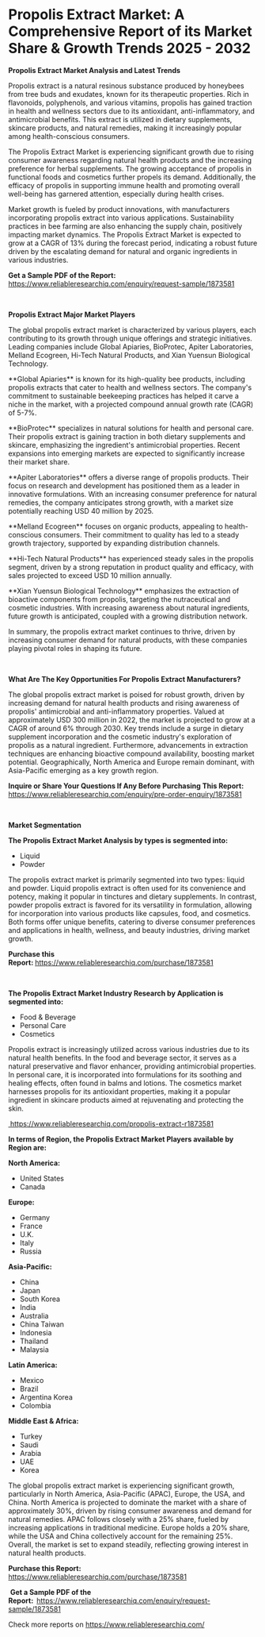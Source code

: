 <p><h1>Propolis Extract Market: A Comprehensive Report of its Market Share & Growth Trends 2025 - 2032</h1></p><p><strong>Propolis Extract Market Analysis and Latest Trends</strong></p>
<p><p>Propolis extract is a natural resinous substance produced by honeybees from tree buds and exudates, known for its therapeutic properties. Rich in flavonoids, polyphenols, and various vitamins, propolis has gained traction in health and wellness sectors due to its antioxidant, anti-inflammatory, and antimicrobial benefits. This extract is utilized in dietary supplements, skincare products, and natural remedies, making it increasingly popular among health-conscious consumers.</p><p>The Propolis Extract Market is experiencing significant growth due to rising consumer awareness regarding natural health products and the increasing preference for herbal supplements. The growing acceptance of propolis in functional foods and cosmetics further propels its demand. Additionally, the efficacy of propolis in supporting immune health and promoting overall well-being has garnered attention, especially during health crises.</p><p>Market growth is fueled by product innovations, with manufacturers incorporating propolis extract into various applications. Sustainability practices in bee farming are also enhancing the supply chain, positively impacting market dynamics. The Propolis Extract Market is expected to grow at a CAGR of 13% during the forecast period, indicating a robust future driven by the escalating demand for natural and organic ingredients in various industries.</p></p>
<p><strong>Get a Sample PDF of the Report:&nbsp;</strong> <a href="https://www.reliableresearchiq.com/enquiry/request-sample/1873581?utm_campaign=2212&utm_medium=2&utm_source=Github&utm_content=ia&utm_term=30032025&utm_id=propolis-extract">https://www.reliableresearchiq.com/enquiry/request-sample/1873581</a></p>
<p>&nbsp;</p>
<p><strong>Propolis Extract Major Market Players</strong></p>
<p><p>The global propolis extract market is characterized by various players, each contributing to its growth through unique offerings and strategic initiatives. Leading companies include Global Apiaries, BioProtec, Apiter Laboratories, Melland Ecogreen, Hi-Tech Natural Products, and Xian Yuensun Biological Technology.</p><p>**Global Apiaries** is known for its high-quality bee products, including propolis extracts that cater to health and wellness sectors. The company's commitment to sustainable beekeeping practices has helped it carve a niche in the market, with a projected compound annual growth rate (CAGR) of 5-7%. </p><p>**BioProtec** specializes in natural solutions for health and personal care. Their propolis extract is gaining traction in both dietary supplements and skincare, emphasizing the ingredient's antimicrobial properties. Recent expansions into emerging markets are expected to significantly increase their market share.</p><p>**Apiter Laboratories** offers a diverse range of propolis products. Their focus on research and development has positioned them as a leader in innovative formulations. With an increasing consumer preference for natural remedies, the company anticipates strong growth, with a market size potentially reaching USD 40 million by 2025.</p><p>**Melland Ecogreen** focuses on organic products, appealing to health-conscious consumers. Their commitment to quality has led to a steady growth trajectory, supported by expanding distribution channels.</p><p>**Hi-Tech Natural Products** has experienced steady sales in the propolis segment, driven by a strong reputation in product quality and efficacy, with sales projected to exceed USD 10 million annually.</p><p>**Xian Yuensun Biological Technology** emphasizes the extraction of bioactive components from propolis, targeting the nutraceutical and cosmetic industries. With increasing awareness about natural ingredients, future growth is anticipated, coupled with a growing distribution network.</p><p>In summary, the propolis extract market continues to thrive, driven by increasing consumer demand for natural products, with these companies playing pivotal roles in shaping its future.</p></p>
<p>&nbsp;</p>
<p><strong>What Are The Key Opportunities For Propolis Extract Manufacturers?</strong></p>
<p><p>The global propolis extract market is poised for robust growth, driven by increasing demand for natural health products and rising awareness of propolis' antimicrobial and anti-inflammatory properties. Valued at approximately USD 300 million in 2022, the market is projected to grow at a CAGR of around 6% through 2030. Key trends include a surge in dietary supplement incorporation and the cosmetic industry's exploration of propolis as a natural ingredient. Furthermore, advancements in extraction techniques are enhancing bioactive compound availability, boosting market potential. Geographically, North America and Europe remain dominant, with Asia-Pacific emerging as a key growth region.</p></p>
<p><strong>Inquire or Share Your Questions If Any Before Purchasing This Report:</strong> <a href="https://www.reliableresearchiq.com/enquiry/pre-order-enquiry/1873581?utm_campaign=2212&utm_medium=2&utm_source=Github&utm_content=ia&utm_term=30032025&utm_id=propolis-extract">https://www.reliableresearchiq.com/enquiry/pre-order-enquiry/1873581</a></p>
<p>&nbsp;</p>
<p><strong>Market Segmentation</strong></p>
<p><strong>The Propolis Extract Market Analysis by types is segmented into:</strong></p>
<p><ul><li>Liquid</li><li>Powder</li></ul></p>
<p><p>The propolis extract market is primarily segmented into two types: liquid and powder. Liquid propolis extract is often used for its convenience and potency, making it popular in tinctures and dietary supplements. In contrast, powder propolis extract is favored for its versatility in formulation, allowing for incorporation into various products like capsules, food, and cosmetics. Both forms offer unique benefits, catering to diverse consumer preferences and applications in health, wellness, and beauty industries, driving market growth.</p></p>
<p><strong>Purchase this Report:&nbsp;</strong><a href="https://www.reliableresearchiq.com/purchase/1873581?utm_campaign=2212&utm_medium=2&utm_source=Github&utm_content=ia&utm_term=30032025&utm_id=propolis-extract">https://www.reliableresearchiq.com/purchase/1873581</a></p>
<p>&nbsp;</p>
<p><strong>The Propolis Extract Market Industry Research by Application is segmented into:</strong></p>
<p><ul><li>Food & Beverage</li><li>Personal Care</li><li>Cosmetics</li></ul></p>
<p><p>Propolis extract is increasingly utilized across various industries due to its natural health benefits. In the food and beverage sector, it serves as a natural preservative and flavor enhancer, providing antimicrobial properties. In personal care, it is incorporated into formulations for its soothing and healing effects, often found in balms and lotions. The cosmetics market harnesses propolis for its antioxidant properties, making it a popular ingredient in skincare products aimed at rejuvenating and protecting the skin.</p></p>
<p><a href="https://www.reliableresearchiq.com/propolis-extract-r1873581?utm_campaign=2212&utm_medium=2&utm_source=Github&utm_content=ia&utm_term=30032025&utm_id=propolis-extract">&nbsp;https://www.reliableresearchiq.com/propolis-extract-r1873581</a></p>
<p><strong>In terms of Region, the Propolis Extract Market Players available by Region are:</strong></p>
<p>
    <p> <strong> North America: </strong>
        <ul>
            <li>United States</li>
            <li>Canada</li>
        </ul>
        </p> 
    <p> <strong> Europe: </strong>
        <ul>
            <li>Germany</li>
            <li>France</li>
            <li>U.K.</li>
            <li>Italy</li>
            <li>Russia</li>
        </ul>
        </p> 
    <p> <strong> Asia-Pacific: </strong>
        <ul>
            <li>China</li>
            <li>Japan</li>
            <li>South Korea</li>
            <li>India</li>
            <li>Australia</li>
            <li>China Taiwan</li>
            <li>Indonesia</li>
            <li>Thailand</li>
            <li>Malaysia</li>
        </ul>
        </p> 
    <p> <strong> Latin America: </strong>
        <ul>
            <li>Mexico</li>
            <li>Brazil</li>
            <li>Argentina Korea</li>
            <li>Colombia</li>
        </ul>
        </p> 
    <p> <strong> Middle East & Africa: </strong>
        <ul>
            <li>Turkey</li>
            <li>Saudi</li>
            <li>Arabia</li>
            <li>UAE</li>
            <li>Korea</li>
        </ul>
    </p>
    </p>
<p><p>The global propolis extract market is experiencing significant growth, particularly in North America, Asia-Pacific (APAC), Europe, the USA, and China. North America is projected to dominate the market with a share of approximately 30%, driven by rising consumer awareness and demand for natural remedies. APAC follows closely with a 25% share, fueled by increasing applications in traditional medicine. Europe holds a 20% share, while the USA and China collectively account for the remaining 25%. Overall, the market is set to expand steadily, reflecting growing interest in natural health products.</p></p>
<p><strong>Purchase this Report: </strong><a href="https://www.reliableresearchiq.com/purchase/1873581?utm_campaign=2212&utm_medium=2&utm_source=Github&utm_content=ia&utm_term=30032025&utm_id=propolis-extract">https://www.reliableresearchiq.com/purchase/1873581</a></p>
<p>&nbsp;<strong>Get a Sample PDF of the Report:&nbsp;&nbsp;</strong><a href="https://www.reliableresearchiq.com/enquiry/request-sample/1873581?utm_campaign=2212&utm_medium=2&utm_source=Github&utm_content=ia&utm_term=30032025&utm_id=propolis-extract">https://www.reliableresearchiq.com/enquiry/request-sample/1873581</a></p>
<p><strong></strong></p>
<p>Check more reports on <a href="https://www.reliableresearchiq.com/?utm_campaign=2212&utm_medium=2&utm_source=Github&utm_content=ia&utm_term=30032025&utm_id=propolis-extract">https://www.reliableresearchiq.com/</a></p>
